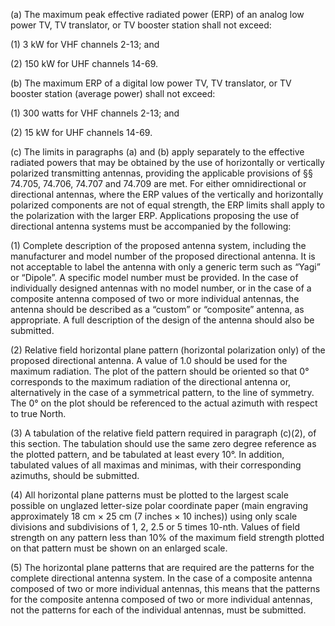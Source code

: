 (a) The maximum peak effective radiated power (ERP) of an analog low power TV, TV translator, or TV booster station shall not exceed:

(1) 3 kW for VHF channels 2-13; and

(2) 150 kW for UHF channels 14-69.

(b) The maximum ERP of a digital low power TV, TV translator, or TV booster station (average power) shall not exceed:

(1) 300 watts for VHF channels 2-13; and

(2) 15 kW for UHF channels 14-69.

(c) The limits in paragraphs (a) and (b) apply separately to the effective radiated powers that may be obtained by the use of horizontally or vertically polarized transmitting antennas, providing the applicable provisions of §§ 74.705, 74.706, 74.707 and 74.709 are met. For either omnidirectional or directional antennas, where the ERP values of the vertically and horizontally polarized components are not of equal strength, the ERP limits shall apply to the polarization with the larger ERP. Applications proposing the use of directional antenna systems must be accompanied by the following:

(1) Complete description of the proposed antenna system, including the manufacturer and model number of the proposed directional antenna. It is not acceptable to label the antenna with only a generic term such as “Yagi” or “Dipole”. A specific model number must be provided. In the case of individually designed antennas with no model number, or in the case of a composite antenna composed of two or more individual antennas, the antenna should be described as a “custom” or “composite” antenna, as appropriate. A full description of the design of the antenna should also be submitted.

(2) Relative field horizontal plane pattern (horizontal polarization only) of the proposed directional antenna. A value of 1.0 should be used for the maximum radiation. The plot of the pattern should be oriented so that 0° corresponds to the maximum radiation of the directional antenna or, alternatively in the case of a symmetrical pattern, to the line of symmetry. The 0° on the plot should be referenced to the actual azimuth with respect to true North.
              

(3) A tabulation of the relative field pattern required in paragraph (c)(2), of this section. The tabulation should use the same zero degree reference as the plotted pattern, and be tabulated at least every 10°. In addition, tabulated values of all maximas and minimas, with their corresponding azimuths, should be submitted.

(4) All horizontal plane patterns must be plotted to the largest scale possible on unglazed letter-size polar coordinate paper (main engraving approximately 18 cm × 25 cm (7 inches × 10 inches)) using only scale divisions and subdivisions of 1, 2, 2.5 or 5 times 10-nth. Values of field strength on any pattern less than 10% of the maximum field strength plotted on that pattern must be shown on an enlarged scale.

(5) The horizontal plane patterns that are required are the patterns for the complete directional antenna system. In the case of a composite antenna composed of two or more individual antennas, this means that the patterns for the composite antenna composed of two or more individual antennas, not the patterns for each of the individual antennas, must be submitted.

